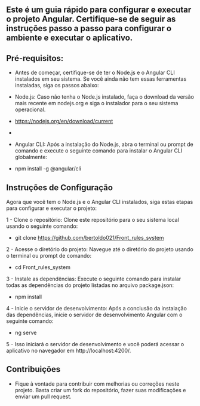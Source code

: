 ## Este é um guia rápido para configurar e executar o projeto Angular. Certifique-se de seguir as instruções passo a passo para configurar o ambiente e executar o aplicativo.

## Pré-requisitos:
  
- Antes de começar, certifique-se de ter o Node.js e o Angular CLI instalados em seu sistema. Se você ainda não tem essas ferramentas instaladas, siga os passos abaixo:

- Node.js: Caso não tenha o Node.js instalado, faça o download da versão mais recente em nodejs.org e siga o instalador para o seu sistema operacional.
- https://nodejs.org/en/download/current
- 
- Angular CLI: Após a instalação do Node.js, abra o terminal ou prompt de comando e execute o seguinte comando para instalar o Angular CLI globalmente:

- npm install -g @angular/cli

## Instruções de Configuração

Agora que você tem o Node.js e o Angular CLI instalados, siga estas etapas para configurar e executar o projeto:

1 - Clone o repositório: Clone este repositório para o seu sistema local usando o seguinte comando:

- git clone https://github.com/bertoldo021/Front_rules_system

2 - Acesse o diretório do projeto: Navegue até o diretório do projeto usando o terminal ou prompt de comando:

- cd Front_rules_system

3 - Instale as dependências: Execute o seguinte comando para instalar todas as dependências do projeto listadas no arquivo package.json:

- npm install

4 - Inicie o servidor de desenvolvimento: Após a conclusão da instalação das dependências, inicie o servidor de desenvolvimento Angular com o seguinte comando:

- ng serve

5 - Isso iniciará o servidor de desenvolvimento e você poderá acessar o aplicativo no navegador em http://localhost:4200/.

## Contribuições

- Fique à vontade para contribuir com melhorias ou correções neste projeto. Basta criar um fork do repositório, fazer suas modificações e enviar um pull request.

